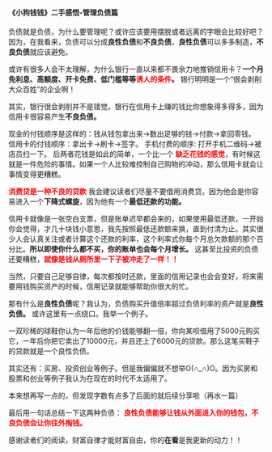 
#### 《小狗钱钱》二手感悟-管理负债篇

负债就是负债，为什么要管理呢？或许应该要用摆脱或者远离的字眼会比较好吧？因为，在我看来，负债可以分成**良性负债**和**不良负债**，**良性负债**可以多多制造，**不良负债**就应该避免。

或许有很多人会不太理解，为什么银行一直以来都不畏余力地推销信用卡？**一个月免利息、高额度、开卡免费、低门槛等等<span style="color:red;">诱人的条件</span>。** 银行明明是一个“很会剥削大众百姓”的企业啊！

其实，银行很会剥削并不是错觉。银行在信用卡上赚的钱比你想象得多得多，因为信用卡很容易产生**不良负债。**

现金的付钱顺序是这样的：钱从钱包拿出来->数出足够的钱->付款->拿回零钱。
信用卡的付钱顺序：拿出卡->刷卡->签字。
手机付费的顺序: 打开手机二维码->被店员扫一下。
后两者花钱是如此的简单，一个比一个 **<span style="color:red;">缺乏花钱的感觉</span>**，有时候这就是一件危险的事情。如果一个人比较难控制自己购物的冲动，那么信用卡就会让事情变得更糟糕。

**<span style="color:red;">消费贷是一种不良的贷款</span>** 我会建议读者们尽量不要借用消费贷。因为他会是你容易进入一个**下降式螺旋**，因为他有一个**最低还款的功能。**

信用卡就像是一张空白支票，但是账单迟早都会来的，如果使用最低还款，一开始你会觉得，才几十块钱小意思，我先按照最低还款额来换，直到付清为止。其实很少人会认真关注或者计算这个还款的利率，这个利率式你每个月总欠款额的那个百分比。**所以即使你什么都不买，你的账单也会每个月增长。** 这甚至比投资的负债还要糟糕，**<span style="color:red;">就像是钱从厕所里一下子被冲走了一样！！</span>**

当然，只要自己足够自律，每次都按时还款，里面的信用记录也会会变好，将来需要用钱购买资产的时候，信用记录就能够帮助你很大的忙。

那有什么是**良性负债**呢？我认为，负债购买升值倍率超过负债利率的资产就是**良性负债。** 或许这里有一点绕口。我举一个例子。

一双珍稀的球鞋你认为一年后他的价钱能够翻一倍，你向某呗借用了5000元购买它，一年后你把它卖出了10000元，并且还上了6000元的贷款。那么这笔买鞋子的贷款就是一个良性负债。

其实还有：买房、投资创业等例子。但是我偏偏就不想举O(∩_∩)O。因为买房和股票和创业等例子我认为在现在的时代不太适用了。

本来想再写一点的，但发现字数有点多了后面的就后续分享啦（再水一篇）

最后用一句话总结一下这两种负债：
**<span style="color:red;">良性负债能够让钱从外面进入你的钱包，不良负债会让你往外掏钱。</span>**

感谢读者们的阅读，财富自律才能财富自由，你的**在看**是我更新的动力！！
